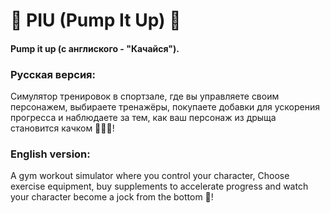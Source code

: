 # 💪 PIU (Pump It Up) 💪

#### Pump it up (с англиского - "Качайся").

### Русская версия:

Симулятор тренировок в спортзале, где вы управляете своим персонажем, 
выбираете тренажёры, покупаете добавки для ускорения прогресса и 
наблюдаете за тем, как ваш персонаж из дрыща становится качком 💪💪💪!

### English version:

A gym workout simulator where you control your character, 
Choose exercise equipment, buy supplements to accelerate progress and
watch your character become a jock from the bottom 💪!
